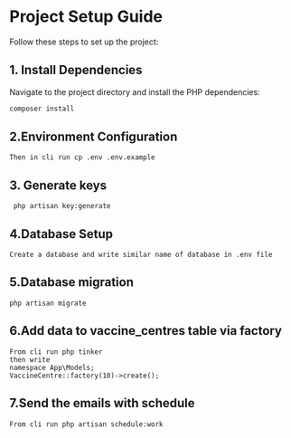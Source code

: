 
# Project Setup Guide

Follow these steps to set up the project:

## 1. Install Dependencies

Navigate to the project directory and install the PHP dependencies:

```bash
composer install
```
## 2.Environment Configuration
```
Then in cli run cp .env .env.example
```
## 3. Generate keys
```
 php artisan key:generate
```
## 4.Database Setup
```
Create a database and write similar name of database in .env file
```
## 5.Database migration
```
php artisan migrate
```
## 6.Add data to vaccine_centres table via factory
```
From cli run php tinker
then write 
namespace App\Models;
VaccineCentre::factory(10)->create();
```
## 7.Send the emails with schedule
```
From cli run php artisan schedule:work
```